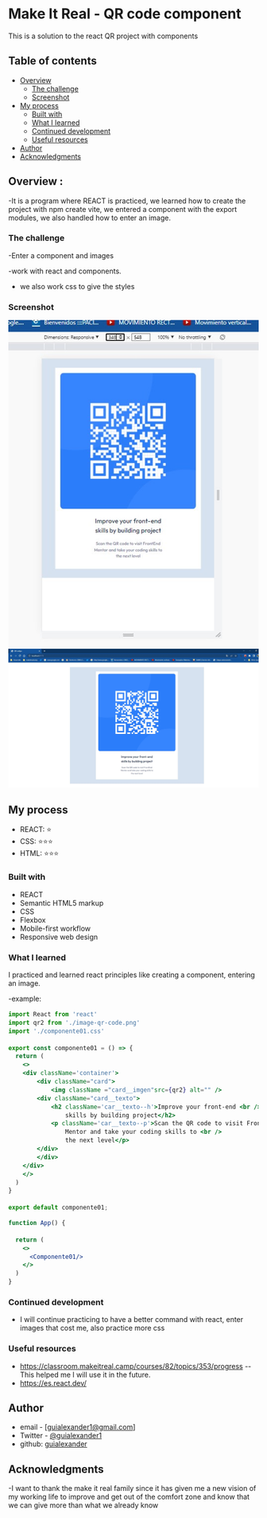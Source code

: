 # Make It Real - QR code component

This is a solution to the react QR project with components


## Table of contents

- [Overview](#overview)
  - [The challenge](#the-challenge)
  - [Screenshot](#screenshot)
- [My process](#my-process)
  - [Built with](#built-with)
  - [What I learned](#what-i-learned)
  - [Continued development](#continued-development)
  - [Useful resources](#useful-resources)
- [Author](#author)
- [Acknowledgments](#acknowledgments)


## Overview :
-It is a program where REACT is practiced, we learned how to create the project with npm create vite, we entered a component with the export modules, we also handled how to enter an image.

### The challenge

-Enter a component and images

-work with react and components.

- we also work css
to give the styles

### Screenshot

![](./mobil.jpg)
![](./Screenshot_1.jpg)



## My process
- REACT: ⭐️
- CSS: ⭐️⭐️⭐️
- HTML: ⭐️⭐️⭐️


### Built with
- REACT
- Semantic HTML5 markup
- CSS
- Flexbox
- Mobile-first workflow
- Responsive web design

### What I learned


I practiced and learned react principles like creating a component, entering an image.

-example:

```jsx
import React from 'react'
import qr2 from './image-qr-code.png'
import './componente01.css'

export const componente01 = () => {
  return (
    <>
    <div className='container'>
        <div className="card">
            <img className ="card__imgen"src={qr2} alt="" />
        <div className="card__texto">
            <h2 className='car__texto--h'>Improve your front-end <br />
                skills by building project</h2>
            <p className='car__texto--p'>Scan the QR code to visit FrontEnd <br />
                Mentor and take your coding skills to <br />
                the next level</p>
        </div>
        </div>
    </div>
    </>
  )
}

export default componente01;
```
``` jsx
function App() {
  
  return (
    <>
      <Componente01/>             
    </>
  )
}
```
### Continued development
- I will continue practicing to have a better command with react, enter images that cost me, also practice more css

 ### Useful resources
- https://classroom.makeitreal.camp/courses/82/topics/353/progress -- This helped me I will use it in the future.
- https://es.react.dev/

## Author

- email - [guialexander1@gmail.com]
- Twitter - [@guialexander1](https://www.twitter.com/guialexander1)
- github: [guialexander]()

## Acknowledgments

-I want to thank the make it real family since it has given me a new vision of my working life to improve and get out of the comfort zone and know that we can give more than what we already know
